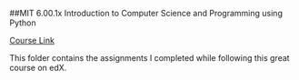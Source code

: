 ##MIT 6.00.1x Introduction to Computer Science and Programming using Python

[Course Link](https://www.edx.org/course/introduction-computer-science-mitx-6-00-1x-0)

This folder contains the assignments I completed while following this great course on edX.

